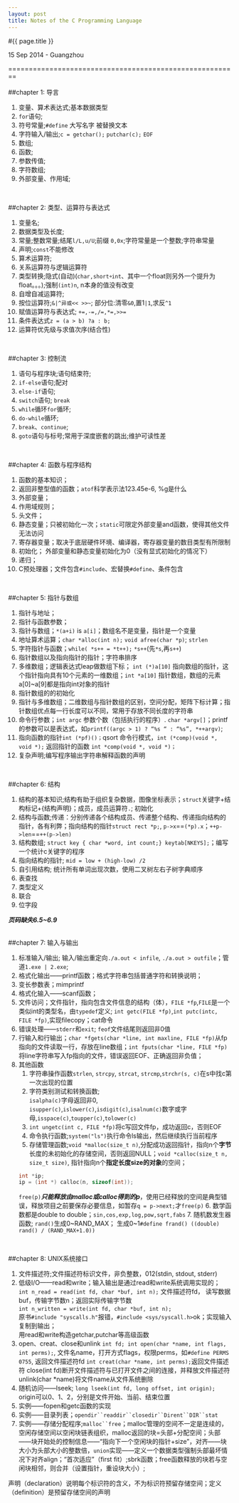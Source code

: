 ```yaml
---
layout: post
title: Notes of the C Programming Language
---
```


#{{ page.title }}  
<p class="meta">15 Sep 2014 - Guangzhou</p> 

========================================================   
<br>
##chapter 1: 导言
1. 变量、算术表达式;基本数据类型
2. `for`语句;
3. 符号常量;`#define` 大写名字 被替换文本
4. 字符输入/输出;`c = getchar();` `putchar(c);` `EOF`
5. 数组;
6. 函数;
7. 参数传值;
8. 字符数组;
9. 外部变量、作用域;  
<br>

##chapter 2: 类型、运算符与表达式
1. 变量名;
2. 数据类型及长度;
3. 常量;整数常量;结尾`l/L,u/U`;前缀 `0,0x`;字符常量是一个整数;字符串常量
4. 声明;`const`不能修改
5. 算术运算符;
6. 关系运算符与逻辑运算符
7. 类型转换;隐式(自动)(`char,short￫int`、其中一个float则另外一个提升为float。。。);强制`(int)n`, n本身的值没有改变
8. 自增自减运算符;
9. 按位运算符;`&|^异或<< >>~`; 部分位:清零`&0`,置1`|1`,求反`^1`
10. 赋值运算符与表达式; `+=,-=,/=,*=,>>=`
11. 条件表达式`z = (a > b) ?a : b;`
12. 运算符优先级与求值次序(结合性)  
<br>

##chapter 3: 控制流
1. 语句与程序块;语句结束符; 
2. `if-else`语句;配对
3. `else-if`语句;
4. `switch`语句; `break`
5. `while`循环`for`循环;
6. `do-while`循环;
7. `break`、`continue`;
8. `goto`语句与标号;常用于深度嵌套的跳出;维护可读性差  
<br>

##chapter 4: 函数与程序结构
1. 函数的基本知识；
2. 返回非整型值的函数；`atof`科学表示法123.45e-6, %g是什么
3. 外部变量；
4. 作用域规则；
5. 头文件；
6. 静态变量；只被初始化一次；`static`可限定外部变量and函数，使得其他文件无法访问
7. 寄存器变量；取决于底层硬件环境、编译器，寄存器变量的数目类型有所限制
8. 初始化； 外部变量和静态变量初始化为0（没有显式初始化的情况下）
9. 递归；
10. C预处理器；文件包含`#include`、宏替换`#define`、条件包含   
<br>

##chapter 5: 指针与数组
1. 指针与地址；
2. 指针与函数参数；
3. 指针与数组；`*(a+i)` is `a[i]`；数组名不是变量，指针是一个变量
4. 地址算术运算；`char *alloc(int n);` `void afree(char *p)`; `strlen` 
5. 字符指针与函数；`while( *s++ = *t++);`  `*s++`(先`*s`,再`s++`)
6. 指针数组以及指向指针的指针；字符串排序
7. 多维数组；逻辑表达式leap做数组下标； `int (*)a[10]` 指向数组的指针，这个指针指向具有10个元素的一维数组；`int *a[10]` 指针数组，数组的元素a[0]~a[9]都是指向int对象的指针
8. 指针数组的的初始化
9. 指针与多维数组；二维数组与指针数组的区别，空间分配，矩阵下标计算；指针数组优点每一行长度可以不同，常用于存放不同长度的字符串
10. 命令行参数；`int argc` 参数个数（包括执行的程序）. `char *argv[]`；printf的参数可以是表达式，如`printf((argc > 1) ? “%s “ : “%s”, *++argv)`;
11. 指向函数的指针`int (*pf)()；`qsort 命令行模式，`int (*comp)(void *, void *);` 返回指针的函数 `int *comp(void *, void *)；`
12. 复杂声明;编写程序输出字符串解释函数的声明  
<br>

##chapter 6: 结构
1. 结构的基本知识;结构有助于组织复杂数据，图像坐标表示；`struct`关键字+结构标记+\{结构声明\}；成员，成员运算符`.`; 初始化
2. 结构与函数;传递：分别传递各个结构成员、传递整个结构、传递指向结构的指针，各有利弊；指向结构的指针`struct rect *p;`, `p->x`==`(*p).x`；`++p->len`==`++(p->len)`
3. 结构数组; `struct key { char *word, int count;} keytab[NKEYS];`；编写一个统计c关键字的程序
4. 指向结构的指针; `mid = low + (high-low) /2`
5. 自引用结构; 统计所有单词出现次数，使用二叉树左右子树字典顺序
6. 表查找
7. 类型定义
8. 联合
9. 位字段  

***页码缺失6.5~6.9***   
<br>

##chapter 7: 输入与输出
1. 标准输入/输出; 输入/输出重定向`./a.out < infile`, `./a.out > outfile`；管道`1.exe | 2.exe`;
2. 格式化输出——printf函数；格式字符串包括普通字符和转换说明；
3. 变长参数表；mimprintf
4. 格式化输入——scanf函数；
5. 文件访问；文件指针，指向包含文件信息的结构（体），`FILE *fp`,`FILE`是一个类似int的类型名，由`typedef`定义; `int getc(FILE *fp)`,`int putc(intc, FILE *fp)`,实现filecopy；cat命令
6. 错误处理——`stderr`和`exit`; `feof`文件结尾则返回非0值
7. 行输入和行输出；`char *fgets(char *line, int maxline, FILE *fp)`从fp指向的文件读取一行，存放在line数组；`int fputs(char *line, FILE *fp)`将line字符串写入fp指向的文件，错误返回EOF、正确返回非负值；
8. 其他函数
    1. 字符串操作函数`strlen`, `strcpy`, `strcat`, `strcmp`,`strchr(s, c)`在s中找c第一次出现的位置
    2. 字符类别测试和转换函数;  
    `isalpha(c)`字母返回非0, `isupper(c)`,`islower(c)`,`isdigit(c)`,`isalnum(c)`数字或字母,`isspace(c)`,`toupper(c)`,`tolower(c)`
    3. `int ungetc(int c, FILE *fp)`将c写回文件fp，成功返回c，否则EOF
    4. 命令执行函数;`system("ls")`执行命令ls输出，然后继续执行当前程序
    5. 存储管理函数;`void *malloc(size_t n)`,分配成功返回指针，指向n个**字节**长度的未初始化的存储空间，否则返回NULL；`void *calloc(size_t n, size_t size)`, 指针指向n个**指定长度size的对象**的空间；  
    ```c
    int *ip;  
    ip = (int *) calloc(n, sizeof(int));
    ```  
    `free(p)`***只能释放由malloc或calloc得到的p***，使用已经释放的空间是典型错误，释放项目之前要保存必要信息，如暂存`q = p->next;`才`free(p)`
    6. 数学函数都是double to double；`sin,cos,exp,log,pow,sqrt,fabs`
    7. 随机数发生器函数; `rand()`生成0~RAND_MAX；
    生成0~1`#define frand() ((double) rand() / (RAND_MAX+1.0))`

<br>

##chapter 8: UNIX系统接口
1. 文件描述符;文件描述符标识文件，非负整数，012(stdin, stdout, stderr)
2. 低级I/O——read和write；输入输出是通过read和write系统调用实现的；  
  `int n_read = read(int fd, char *buf, int n);` 文件描述符fd， 读写数据buf，传输字节数n；返回实际传输字节数  
  `int n_written = write(int fd, char *buf, int n);`  
   原书`#include "syscalls.h"`报错，`#include <sys/syscall.h>`ok；实现输入复制到输出；  
   用read和write构造getchar,putchar等高级函数  
3. open、creat、close和unlink
    `int fd; int open(char *name, int flags, int perms);`, 文件名name，打开方式flags，权限perms，如`#define PERMS 0755`, 返回文件描述符fd
    `int creat(char *name, int perms);`返回文件描述符
    close(int fd)断开文件描述符与已打开文件之间的连接，并释放文件描述符
    unlink(char *name)将文件name从文件系统删除
4. 随机访问——lseek; `long lseek(int fd, long offset, int origin);` origin可以0、1、2，分别是文件开始、当前、结束位置
5. 实例——fopen和getc函数的实现
6. 实例——目录列表；`opendir``readdir``closedir``Dirent``DIR``stat`
7. 实例——存储分配程序;`malloc``free`；malloc管理的空间不一定是连续的，空闲存储空间以空闲块链表组织，malloc返回的块=头部+分配空间；头部——块开始处的控制信息——“指向下一个空闲块的指针+size”，对齐——块大小为头部大小的整数倍，`union`实现——定义一个数据类型强制头部最坏情况下对齐align；“首次适应”（first fit）;sbrk函数；free函数释放的块若与空闲块相邻，则合并（设置指针，重设块大小）;  

声明（declaration）说明每个标识符的含义，不为标识符预留存储空间；定义（definition）是预留存储空间的声明
